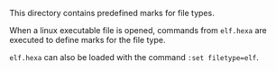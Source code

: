 This directory contains predefined marks for file types.

When a linux executable file is opened, commands from `elf.hexa` are executed
to define marks for the file type.

`elf.hexa` can also be loaded with the command `:set filetype=elf`.
